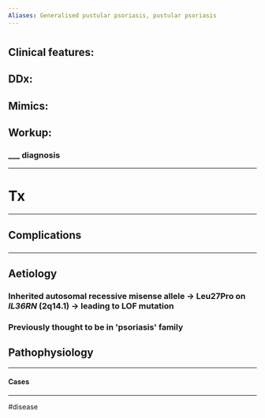 ```yaml
---
Aliases: Generalised pustular psoriasis, pustular psoriasis
---
```

# 
## Clinical features:
###
## DDx:
###
## Mimics:
###
## Workup:
### ___ diagnosis
---
# Tx

---
## Complications
###

---
## Aetiology
### Inherited autosomal recessive misense allele -> Leu27Pro on _IL36RN_ (2q14.1) -> leading to LOF mutation
### Previously thought to be in 'psoriasis' family

## Pathophysiology

---
#### Cases


---
#disease 
